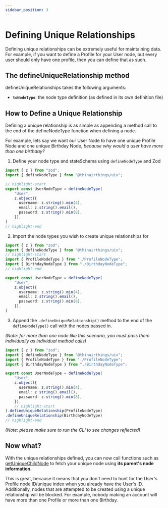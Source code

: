 ```yaml
---
sidebar_position: 3
---
```


# Defining Unique Relationships

Defining unique relationships can be extremely useful for maintaining data. For example, if you want to define a Profile for your User node, but every user should only have one profile, then you can define that as such.

## The defineUniqueRelationship method

defineUniqueRelationships takes the following arguments:
- **`toNodeType`**: the node type definition (as defined in its own definition file)

## How to Define a Unique Relationship

Defining a unique relationship is as simple as appending a method call to the end of the defineNodeType function when defining a node.

For example, lets say we want our User Node to have one unique Profile Node and one unique Birthday Node, *because why would a user have more than one birthday?*

1. Define your node type and stateSchema using `defineNodeType` and Zod
```typescript title="./src/libs/nodes/UserNodeType.ts"
import { z } from "zod";
import { defineNodeType } from "@thinairthings/uix";

// highlight-start
export const UserNodeType = defineNodeType(
    "User",
    z.object({
      username: z.string().min(4),
      email: z.string().email(),
      password: z.string().min(8),
    }),
)
// highlight-end
```

2. Import the node types you wish to create unique relationships for
```typescript title="./src/libs/nodes/UserNodeType.ts"
import { z } from "zod";
import { defineNodeType } from "@thinairthings/uix";
// highlight-start
import { ProfileNodeType } from "./ProfileNodeType";
import { BirthdayNodeType } from "./BirthdayNodeType";
// highlight-end

export const UserNodeType = defineNodeType(
    "User",
    z.object({
      username: z.string().min(4),
      email: z.string().email(),
      password: z.string().min(8),
    }),
)
```


3. Append the `.defineUniqueRelationship()` method to the end of the `defineNodeType()` call with the nodes passed in.

_(Note: for more than one node like this scenario, you must pass them individually as individual method calls)_

```typescript title="./src/libs/nodes/UserNodeType.ts"
import { z } from "zod";
import { defineNodeType } from "@thinairthings/uix";
import { ProfileNodeType } from "./ProfileNodeType";
import { BirthdayNodeType } from "./BirthdayNodeType";

export const UserNodeType = defineNodeType(
    "User",
    z.object({
      username: z.string().min(4),
      email: z.string().email(),
      password: z.string().min(8),
    }),
    // highlight-start
).defineUniqueRelationship(ProfileNodeType)
.defineUniqueRelationship(BirthdayNodeType)
// highlight-end
```

_(Note: please make sure to run the CLI to see changes reflected)_

## Now what?

With the unique relationships defined, you can now call functions such as [getUniqueChildNode](/docs/functions/getUniqueChildNode) to fetch your unique node using **its parent's node information**. 

This is great, because it means that you don't need to hunt for the User's Profile node ID/unique index when you already have the User's ID. Additionally, nodes that are attempted to be created using a unique relationship will be blocked. For example, nobody making an account will have more than one Profile or more than one Birthday.
